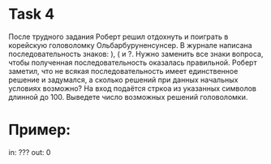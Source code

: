 # Task 4
После трудного задания Роберт решил отдохнуть и поиграть в корейскую
головоломку Ольбарбуруненсунсер. В журнале написана последовательность знаков:
 ), ( и ?. Нужно заменить все знаки вопроса, чтобы полученная
последовательность оказалась правильной. Роберт заметил, что не всякая
последовательность имеет единственное решение и задумался, а сколько
решений при данных начальных условиях возможно?
На вход подаётся стркоа из указанных символов длинной до 100.
Выведете число возможных решений головоломки.

# Пример:
in: ???
out: 0